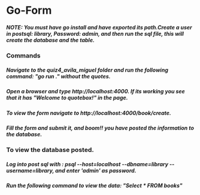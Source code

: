 # Go-Form
##### NOTE: You must have go install and have exported its path.Create a user in postsql: library, Password: admin, and then run the sql file, this will create the database and the table.

### Commands 

##### Navigate to the quiz4_avila_miguel folder and run the following command: "go run ." without the quotes.
##### Open a browser and type http://localhost:4000. If its working you see that it has "Welcome to quotebox!" in the page. 

##### To view the form navigate to http://localhost:4000/book/create. 
##### Fill the form and submit it, and boom!! you have posted the information to the database. 

### To view the database posted.
##### Log into post sql with : psql --host=localhost --dbname=library --username=library, and enter 'admin' as password. 
##### Run the following command to view the data: "Select * FROM books"
